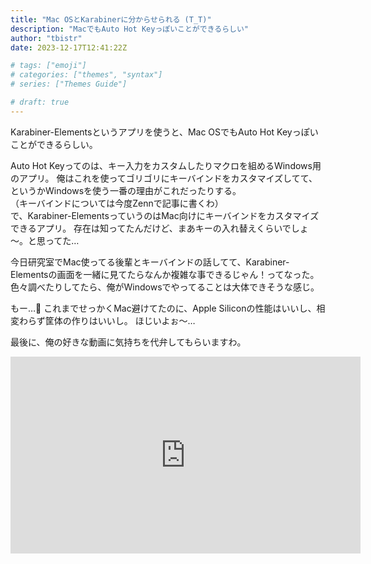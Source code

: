 ```yaml
---
title: "Mac OSとKarabinerに分からせられる (T_T)"
description: "MacでもAuto Hot Keyっぽいことができるらしい"
author: "tbistr"
date: 2023-12-17T12:41:22Z

# tags: ["emoji"]
# categories: ["themes", "syntax"]
# series: ["Themes Guide"]

# draft: true
---
```


Karabiner-Elementsというアプリを使うと、Mac OSでもAuto Hot Keyっぽいことができるらしい。

Auto Hot Keyってのは、キー入力をカスタムしたりマクロを組めるWindows用のアプリ。
俺はこれを使ってゴリゴリにキーバインドをカスタマイズしてて、というかWindowsを使う一番の理由がこれだったりする。  
（キーバインドについては今度Zennで記事に書くわ）  
で、Karabiner-ElementsっていうのはMac向けにキーバインドをカスタマイズできるアプリ。
存在は知ってたんだけど、まあキーの入れ替えくらいでしょ～。と思ってた…

今日研究室でMac使ってる後輩とキーバインドの話してて、Karabiner-Elementsの画面を一緒に見てたらなんか複雑な事できるじゃん！ってなった。
色々調べたりしてたら、俺がWindowsでやってることは大体できそうな感じ。

もー…🐄
これまでせっかくMac避けてたのに、Apple Siliconの性能はいいし、相変わらず筐体の作りはいいし。
ほじいよぉ～…

最後に、俺の好きな動画に気持ちを代弁してもらいますわ。

<iframe width="560" height="315" src="https://www.youtube.com/embed/TMO4NH8HAHQ?si=7HcH7hS0pA1ibhbW" title="YouTube video player" frameborder="0" allow="accelerometer; autoplay; clipboard-write; encrypted-media; gyroscope; picture-in-picture; web-share" allowfullscreen></iframe>
